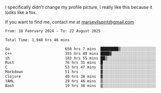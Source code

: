 I specifically didn't change my profile picture, I really like this because it looks like a fox.

If you want to find me, contact me at marsevilspirit@gmail.com

<!--START_SECTION:waka-->

```txt
From: 18 February 2024 - To: 22 August 2025

Total Time: 1,948 hrs 46 mins

Go                         658 hrs 7 mins  ████████▒░░░░░░░░░░░░░░░░   33.77 %
C++                        355 hrs 48 mins ████▓░░░░░░░░░░░░░░░░░░░░   18.26 %
sh                         183 hrs 55 mins ██▒░░░░░░░░░░░░░░░░░░░░░░   09.44 %
Rust                       76 hrs 35 mins  █░░░░░░░░░░░░░░░░░░░░░░░░   03.93 %
C                          53 hrs 47 mins  ▓░░░░░░░░░░░░░░░░░░░░░░░░   02.76 %
Markdown                   51 hrs          ▓░░░░░░░░░░░░░░░░░░░░░░░░   02.62 %
Clojure                    40 hrs 38 mins  ▓░░░░░░░░░░░░░░░░░░░░░░░░   02.09 %
YAML                       29 hrs 46 mins  ▒░░░░░░░░░░░░░░░░░░░░░░░░   01.53 %
Bash                       19 hrs 38 mins  ▒░░░░░░░░░░░░░░░░░░░░░░░░   01.01 %
```

<!--END_SECTION:waka-->
